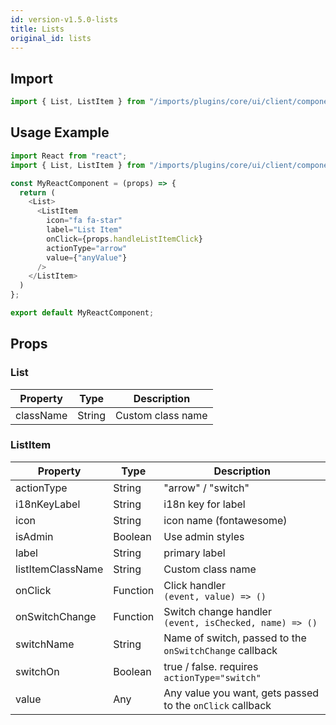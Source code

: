 ```yaml
---
id: version-v1.5.0-lists
title: Lists
original_id: lists
---
```

    
## Import

```javascript
import { List, ListItem } from "/imports/plugins/core/ui/client/components";
```

## Usage Example

```javascript
import React from "react";
import { List, ListItem } from "/imports/plugins/core/ui/client/components";

const MyReactComponent = (props) => {
  return (
    <List>
      <ListItem
        icon="fa fa-star"
        label="List Item"
        onClick={props.handleListItemClick}
        actionType="arrow"
        value={"anyValue"}
      />
    </ListItem>
  )
};

export default MyReactComponent;
```

## Props

### List

| Property  | Type   | Description       |
| --------- | ------ | ----------------- |
| className | String | Custom class name |

### ListItem

| Property          | Type     | Description                                                         |
| ----------------- | -------- | ------------------------------------------------------------------- |
| actionType        | String   | "arrow" / "switch"                                                  |
| i18nKeyLabel      | String   | i18n key for label                                                  |
| icon              | String   | icon name (fontawesome)                                             |
| isAdmin           | Boolean  | Use admin styles                                                    |
| label             | String   | primary label                                                       |
| listItemClassName | String   | Custom class name                                                   |
| onClick           | Function | Click handler<br> `(event, value) => ()`                   |
| onSwitchChange    | Function | Switch change handler<br> `(event, isChecked, name) => ()` |
| switchName        | String   | Name of switch, passed to the `onSwitchChange` callback             |
| switchOn          | Boolean  | true / false. requires `actionType="switch"`                        |
| value             | Any      | Any value you want, gets passed to the `onClick` callback           |
